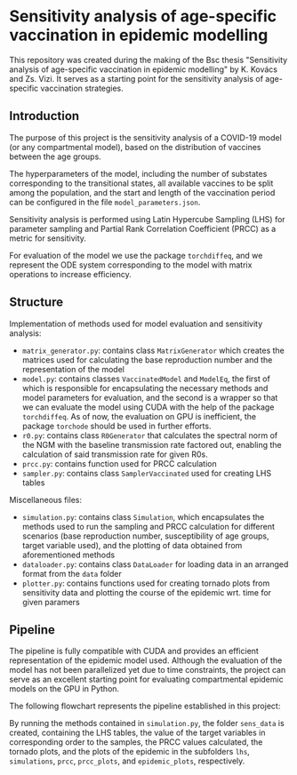 # Sensitivity analysis of age-specific vaccination in epidemic modelling
This repository was created during the making of the Bsc thesis "Sensitivity analysis of
age-specific vaccination in epidemic modelling" by K. Kovács and Zs. Vizi. It serves as a
starting point for the sensitivity analysis of age-specific vaccination strategies. 

## Introduction
The purpose of this project is the sensitivity analysis of a COVID-19 model (or any compartmental model), based on
the distribution of vaccines between the age groups.

The hyperparameters of the model, including the number of substates corresponding to the transitional
states, all available vaccines to be split among the population, and the
start and length of the vaccination period can be configured in the file `model_parameters.json`.

Sensitivity analysis is performed using Latin Hypercube Sampling (LHS) for parameter sampling
and Partial Rank Correlation Coefficient (PRCC) as a metric for sensitivity.

For evaluation of the model we use the package `torchdiffeq`, and we represent the ODE system corresponding
to the model with matrix operations to increase efficiency.

## Structure
Implementation of methods used for model evaluation and sensitivity analysis:
- `matrix_generator.py`: contains class `MatrixGenerator` which creates the matrices used for calculating the base
reproduction number and the representation of the model
- `model.py`: contains classes `VaccinatedModel` and `ModelEq`, the first of which is responsible for encapsulating
the necessary methods and model parameters for evaluation, and the second is a wrapper so that we can evaluate 
the model using CUDA with the help of the package `torchdiffeq`. As of now, the evaluation on GPU is inefficient, 
the package `torchode` should be used in further efforts.
- `r0.py`: contains class `R0Generator` that calculates the spectral norm of the NGM with the baseline transmission 
rate factored out, enabling the calculation of said transmission rate for given R0s.
- `prcc.py`: contains function used for PRCC calculation
- `sampler.py`: contains class `SamplerVaccinated` used for creating LHS tables

Miscellaneous files:
- `simulation.py`: contains class `Simulation`, which encapsulates the methods used to run the sampling and PRCC
calculation for different scenarios (base reproduction number, susceptibility of age groups, target variable used), 
and the plotting of data obtained from aforementioned methods
- `dataloader.py`: contains class `DataLoader` for loading data in an arranged format from the `data` folder
- `plotter.py`: contains functions used for creating tornado plots from sensitivity data and plotting the course of the
epidemic wrt. time for given paramers

## Pipeline
The pipeline is fully compatible with CUDA and provides an efficient representation of the epidemic model used.
Although the evaluation of the model has not been parallelized yet due to time constraints, the project can
serve as an excellent starting point for evaluating compartmental epidemic models on the GPU in Python.

The following flowchart represents the pipeline established in this project:


By running the methods contained in `simulation.py`, the folder `sens_data` is created, containing the LHS tables, 
the value of the target variables in corresponding order to the samples, the PRCC values calculated, the tornado 
plots, and the plots of the epidemic in the subfolders `lhs`, `simulations`, `prcc`, 
`prcc_plots`, and `epidemic_plots`, respectively.
